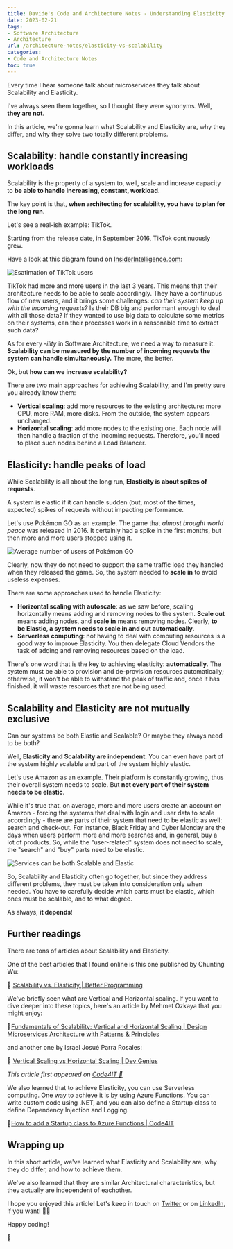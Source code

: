 ```yaml
---
title: Davide's Code and Architecture Notes - Understanding Elasticity and Scalability with Pokémon Go and TikTok
date: 2023-02-21
tags:
- Software Architecture
- Architecture
url: /architecture-notes/elasticity-vs-scalability
categories:
- Code and Architecture Notes
toc: true
---
```


Every time I hear someone talk about microservices they talk about Scalability and Elasticity.

I've always seen them together, so I thought they were synonyms. Well, **they are not**.

In this article, we're gonna learn what Scalability and Elasticity are, why they differ, and why they solve two totally different problems.

## Scalability: handle constantly increasing workloads

Scalability is the property of a system to, well, scale and increase capacity to **be able to handle increasing, constant, workload**.

The key point is that, **when architecting for scalability, you have to plan for the long run**.

Let's see a real-ish example: TikTok.

Starting from the release date, in September 2016, TikTok continuously grew.

Have a look at this diagram found on [InsiderIntelligence.com](https://www.insiderintelligence.com/charts/global-tiktok-user-stats):

![Esatimation of TikTok users](./tiktok_usage.png)

TikTok had more and more users in the last 3 years. This means that their architecture needs to be able to scale accordingly. They have a continuous flow of new users, and it brings some challenges: _can their system keep up with the incoming requests?_ Is their DB big and performant enough to deal with all those data? If they wanted to use big data to calculate some metrics on their systems, can their processes work in a reasonable time to extract such data?

As for every _-ility_ in Software Architecture, we need a way to measure it. **Scalability can be measured by the number of incoming requests the system can handle simultaneously.** The more, the better.

Ok, but **how can we increase scalability?**

There are two main approaches for achieving Scalability, and I'm pretty sure you already know them:

- **Vertical scaling**: add more resources to the existing architecture: more CPU, more RAM, more disks. From the outside, the system appears unchanged.
- **Horizontal scaling**: add more nodes to the existing one. Each node will then handle a fraction of the incoming requests. Therefore, you'll need to place such nodes behind a Load Balancer.

## Elasticity: handle peaks of load

While Scalability is all about the long run, **Elasticity is about spikes of requests**.

A system is elastic if it can handle sudden (but, most of the times, expected) spikes of requests without impacting performance.

Let's use Pokémon GO as an example. The game that _almost brought world peace_ was released in 2016. It certainly had a spike in the first months, but then more and more users stopped using it.

![Average number of users of Pokémon GO](./pokemon_go_users.png)

Clearly, now they do not need to support the same traffic load they handled when they released the game. So, the system needed to **scale in** to avoid useless expenses.

There are some approaches used to handle Elasticity:

- **Horizontal scaling with autoscale**: as we saw before, scaling horizontally means adding and removing nodes to the system. **Scale out** means adding nodes, and **scale in** means removing nodes. Clearly, **to be Elastic, a system needs to scale in and out automatically**.
- **Serverless computing**: not having to deal with computing resources is a good way to improve Elasticity. You then delegate Cloud Vendors the task of adding and removing resources based on the load.

There's one word that is the key to achieving elasticity: **automatically**. The system must be able to provision and de-provision resources automatically; otherwise, it won't be able to withstand the peak of traffic and, once it has finished, it will waste resources that are not being used.

## Scalability and Elasticity are not mutually exclusive

Can our systems be both Elastic and Scalable? Or maybe they always need to be both?

Well, **Elasticity and Scalability are independent**. You can even have part of the system highly scalable and part of the system highly elastic.

Let's use Amazon as an example. Their platform is constantly growing, thus their overall system needs to scale. But **not every part of their system needs to be elastic**.

While it's true that, on average, more and more users create an account on Amazon - forcing the systems that deal with login and user data to scale accordingly - there are parts of their system that need to be elastic as well: search and check-out. For instance, Black Friday and Cyber Monday are the days when users perform more and more searches and, in general, buy a lot of products. So, while the "user-related" system does not need to scale, the "search" and "buy" parts need to be elastic.

![Services can be both Scalable and Elastic](./amazon-elasticity-scalability.png)

So, Scalability and Elasticity often go together, but since they address different problems, they must be taken into consideration only when needed. You have to carefully decide which parts must be elastic, which ones must be scalable, and to what degree.

As always, **it depends**!

## Further readings

There are tons of articles about Scalability and Elasticity.

One of the best articles that I found online is this one published by Chunting Wu:

🔗 [Scalability vs. Elasticity | Better Programming](https://betterprogramming.pub/scalability-vs-elasticity-cfae2d7a19b)

We've briefly seen what are Vertical and Horizontal scaling. If you want to dive deeper into these topics, here's an article by Mehmet Ozkaya that you might enjoy:

🔗[Fundamentals of Scalability: Vertical and Horizontal Scaling | Design Microservices Architecture with Patterns & Principles](https://medium.com/design-microservices-architecture-with-patterns/fundamentals-of-scalability-vertical-and-horizontal-scaling-2933422859de)

and another one by Israel Josué Parra Rosales:

🔗 [Vertical Scaling vs Horizontal Scaling | Dev Genius](https://blog.devgenius.io/vertical-scaling-vs-horizontal-scaling-cfad0ff2d7bf)

_This article first appeared on [Code4IT 🐧](https://www.code4it.dev/)_

We also learned that to achieve Elasticity, you can use Serverless computing. One way to achieve it is by using Azure Functions. You can write custom code using .NET, and you can also define a Startup class to define Dependency Injection and Logging.

🔗[How to add a Startup class to Azure Functions | Code4IT](https://www.code4it.dev/blog/azure-functions-startup-class)

## Wrapping up

In this short article, we've learned what Elasticity and Scalability are, why they do differ, and how to achieve them.

We've also learned that they are similar Architectural characteristics, but they actually are independent of eachother.

I hope you enjoyed this article! Let's keep in touch on [Twitter](https://twitter.com/BelloneDavide) or on [LinkedIn](https://www.linkedin.com/in/BelloneDavide/), if you want! 🤜🤛

Happy coding!

🐧
